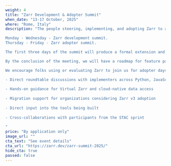 ```yaml
---
weight: 4
title: "Zarr Development & Adopter Summit"
when_date: "13-17 October, 2025"
where: "Rome, Italy"
description: "The people steering, implementing, and adopting Zarr to accelerate progress and shape the future of open science with multi-dimensional data are gathering together in Rome, Italy this fall.  

​Monday - Wednesday - Zarr development summit.  
Thursday - Friday - Zarr adopter summit. 

​The first three days of the summit will produce a formal extension and prototype for variable chunk grid support in Zarr, improvements and demonstrations of sharding, and the formalization of highly performant compression and other codecs for Zarr. We will support Zarr v3 adoption during the final two days of the summit, including an invitation to all STAC Sprint participants to join us on Friday October 17.  

​By the conclusion of the meeting, we will have a roadmap for feature parity across Zarr implementations, multiple new adopters of the Zarr V3 format, and a plan for subsequent outreach, including a webinar and blog post highlighting the products of the summit and the benefits of adopting Zarr for open science.  

We encourage folks using or evaluating Zarr to join us for adopter days on October 16-17. We anticipate an intimate gathering where you can benefit from:  

- Direct roundtable discussions with implementers across Python, JavaScript, C++, and Rust
  
- Hands-on guidance for Virtual Zarr and cloud-native data access
  
- Migration support for organizations considering Zarr v3 adoption
  
- Direct input into the tools being built
  
- Cross-collaborations with participants from the STAC sprint
  
"
price: "By application only"
image_url: ""
cta_text: "See event details"
cta_url: "https://zarr.dev/zarr-summit-2025/"
hide_cta: true
passed: false
---
```


